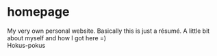 # homepage
My very own personal website. Basically this is just a résumé. A little bit about myself and how I got here =)  
Hokus-pokus
